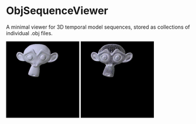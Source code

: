 # ObjSequenceViewer
A minimal viewer for 3D temporal model sequences, stored as collections of individual .obj files.

<p align="center">
  
<img src="sample_videos/solid.gif" width="200">    <img src="sample_videos/wireframe.gif" width="200">

</p>
